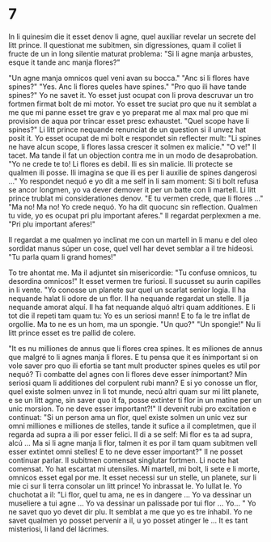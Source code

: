 # 7

In li quinesim die it esset denov li agne, quel auxiliar revelar un secrete del litt prince. Il questionat
me subitmen, sin digressiones, quam il coliet li fructe de un in long silentie maturat problema:
"Si li agne manja arbustes, esque it tande anc manja flores?"

"Un agne manja omnicos quel veni avan su bocca."
"Anc si li flores have spines?"
"Yes. Anc li flores queles have spines."
"Pro quo ili have tande spines?"
Yo ne savet it. Yo esset just ocupat con li prova descruvar un tro fortmen firmat bolt de mi motor.
Yo esset tre suciat pro que nu it semblat a me que mi panne esset tre grav e yo preparat me al max
mal pro que mi provision de aqua por trincar esset presc exhaustet.
"Quel scope have li spines?"
Li litt prince nequande renunciat de un question si il unvez hat posit it. Yo esset ocupat de mi bolt e
respondet sin reflecter mult:
"Li spines ne have alcun scope, li flores lassa crescer it solmen ex malicie."
"O ve!"
Il tacet. Ma tande il fat un objection contra me in un modo de desaprobation.
"Yo ne crede te to! Li flores es debil. Ili es sin malicie. Ili protecte se qualmen ili posse. Ili imagina
se que ili es per li auxilie de spines dangerosi ..."
Yo respondet nequó e yo dit a me self in li sam moment: Si ti bolt refusa se ancor longmen, yo va
dever demover it per un batte con li martell.
Li litt prince trublat mi considerationes denov.
"E tu vermen crede, que li flores ..."
"Ma no! Ma no! Yo crede nequó. Yo ha dit quocunc sin reflection. Qualmen tu vide, yo es ocupat
pri plu important aferes."
Il regardat perplexmen a me.
"Pri plu important aferes!"

Il regardat a me qualmen yo inclinat me con un martell in li manu e del oleo sordidat manus súper
un cose, quel vell har devet semblar a il tre hideosi.
"Tu parla quam li grand homes!"

To tre ahontat me. Ma il adjuntet sin misericordie:
"Tu confuse omnicos, tu desordina omnicos!"
It esset vermen tre furiosi. Il sucusset su aurin capilles in li vente.
"Yo conosse un planete sur quel un scarlat senior logia. Il ha nequande halat li odore de un flor. Il ha
nequande regardat un stelle. Il ja nequande amorat alquí. Il ha fat nequande alquó altri quam
additiones. E li tot die il repeti tam quam tu: Yo es un seriosi mann! E to fa le tre inflat de orgollie.
Ma to ne es un hom, ma un spongie.
"Un quo?"
"Un spongie!"
Nu li litt prince esset es tre pallid de colere.

"It es nu milliones de annus que li flores crea spines. It es miliones de annus que malgré to li agnes
manja li flores. E tu pensa que it es ínimportant si on vole saver pro quo ili efortia se tant mult
producter spines queles es util por nequó? Ti combatte del agnes con li flores deve esser
ínimportant? Min seriosi quam li additiones del corpulent rubi mann? E si yo conosse un flor, quel
existe solmen unvez in li tot munde, necú altri quam sur mi litt planete, e se un litt agne, sin saver
quo it fa, posse extinter ti flor in un matine per un unic morsion. To ne deve esser important?!"
Il devenit rubi pro excitation e continuat:
"Si un person ama un flor, quel existe solmen un unic vez sur omni milliones e milliones de stelles,
tande it sufice a il completmen, que il regarda ad supra a ili por esser felici. Il di a se self: Mi flor es
ta ad supra, alcú ... Ma si li agne manja li flor, talmen it es por il tam quam subitmen vell esser
extintet omni stelles! E to ne deve esser important?"
Il ne posset continuar parlar. Il subitmen comensat singlutar fortmen. Li nocte hat comensat. Yo hat
escartat mi utensiles. Mi martell, mi bolt, li sete e li morte, omnicos esset egal por me. It esset
necessi sur un stelle, un planete, sur li mie ci sur li terra consolar un litt prince! Yo inbrassat le. Yo
lullat le. Yo chuchotat a il: "Li flor, quel tu ama, ne es in dangere ... Yo va dessinar un museliere a
tui agne ... Yo va dessinar un palissade por tui flor ... Yo... "
Yo ne savet quo yo devet dir plu. It semblat a me que yo es tre ínhabil. Yo ne savet qualmen yo
posset pervenir a il, u yo posset atinger le ...
It es tant misteriosi, li land del lácrimes.

